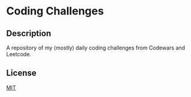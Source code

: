 # Coding Challenges

## Description

A repository of my (mostly) daily coding challenges from Codewars and Leetcode.

## License
[MIT](https://choosealicense.com/licenses/mit/)
